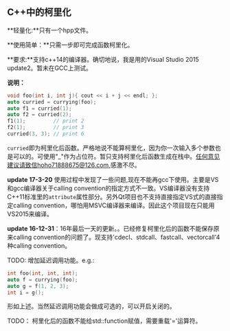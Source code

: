 ## C++中的柯里化      

**轻量化:**只有一个hpp文件。

**使用简单：**只需一步即可完成函数柯里化。

**要求:**支持c++14的编译器。确切地说，我是用的Visual Studio 2015 update2。暂未在GCC上测试。

**说明：**
```c++
void foo(int i, int j){ cout << i + j << endl; };
auto curried = currying(foo);
auto f1 = curried(1);
auto f2 = curried(2);
f1(1);         // print 2
f2(1);         // print 3
curried(3, 3); // print 6
```
`curried`即为柯里化后函数。严格地说不能算柯里化，因为你一次输入多个参数也是可以的。可使用"_"作为占位符。暂只支持柯里化后函数生成在栈中。任何意见建议请致信hoho71888675@126.com,感激不尽。


**update 17-3-20** 使用过程中发现了一些问题,现在不能再gcc下使用。主要是VS和gcc编译器关于calling convention的指定方式不一致。VS编译器没有支持C++11标准里的`attribute`属性部分。另外Qt项目也不支持直接指定VS式的直接指定calling convention，哪怕用MSVC编译器来编译。因此这个项目现在只能用VS2015来编译。


**update 16-12-31**：16年最后一天的更新。。已经修复柯里化后的函数不能保存原来calling convention的问题了。现支持'cdecl、stdcall、fastcall、vectorcall'4种calling convention。

TODO:
增加延迟调用功能。e.g.:
```c++
int foo(int, int, int);  
auto f = currying(foo);  
auto g = f(1, 2, 3);  
int i = g();  
```
形如上述。当然延迟调用功能会做成可选的，可以开启关闭的。

TODO：
柯里化后的函数不能给std::function赋值，需要重载'='运算符。
